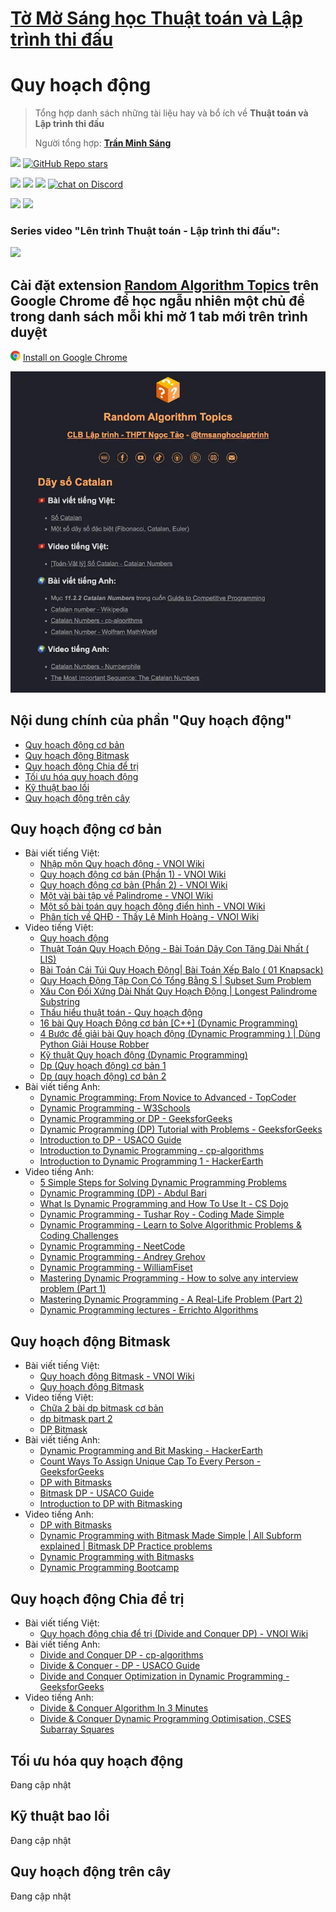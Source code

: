 # [Tờ Mờ Sáng học Thuật toán và Lập trình thi đấu](/README.md)

# Quy hoạch động

> Tổng hợp danh sách những tài liệu hay và bổ ích về **Thuật toán và Lập trình thi đấu**
> 
> Người tổng hợp: **[Trần Minh Sáng](https://www.facebook.com/sangtran.04/)**

<p align="left">
  <a href="#"><img src="https://img.shields.io/endpoint?url=https%3A%2F%2Fhits.dwyl.com%2Ftmsanghoclaptrinh%2Ftmsang-hoc-thuat-toan.json&label=visitors&color=blue"></a>
  <a href="#"><img alt="GitHub Repo stars" src="https://img.shields.io/github/stars/tmsanghoclaptrinh/tmsang-hoc-thuat-toan"></a>
</p>
<p align="left">
  <a href="https://github.com/tmsanghoclaptrinh"><img src="https://img.shields.io/badge/author-tmsanghoclaptrinh-41454A?logo=github&labelColor=grey"></a>
  <a href="https://facebook.com/clb.it.ngoctao"><img src="https://img.shields.io/badge/facebook-clb.it.ngoctao-41454A?logo=facebook&logoColor=white&labelColor=blue"></a>
  <a href="https://www.youtube.com/@tmsanghoclaptrinh"><img src="https://img.shields.io/badge/youtube-tmsanghoclaptrinh-41454A?logo=youtube&logoColor=white&labelColor=red"></a>
  <a href="https://discord.gg/ajXr5kRKkk"><img src="https://img.shields.io/discord/994125923819458590?logo=discord&logoColor=white&labelColor=5865F2&color=green" alt="chat on Discord"></a>
</p>
<p align="left">
  <a href="https://tmsanghoclaptrinh.com"><img src="https://img.shields.io/badge/blog-tmsanghoclaptrinh.com-white"></a>
  <a href="https://dev.to/tmsanghoclaptrinh"><img src="https://img.shields.io/badge/dev.to-tmsanghoclaptrinh-white"></a>
</p>

### Series video "Lên trình Thuật toán - Lập trình thi đấu": 

[![](https://markdown-videos-api.jorgenkh.no/youtube/AgwnOQbJVvU)](https://www.youtube.com/watch?v=AgwnOQbJVvU&list=PLqfkD788zZGCjhbJsmyhInVAhHBSV8Gqg&index=1)

## Cài đặt extension [Random Algorithm Topics](https://chromewebstore.google.com/detail/random-algorithm-topics/cfbnefdpfhohjhehglbjkchobnaknbkm) trên Google Chrome để học ngẫu nhiên một chủ đề trong danh sách mỗi khi mở 1 tab mới trên trình duyệt

<img src="../media/chrome_logo.png" height=16/> [Install on Google Chrome](https://chromewebstore.google.com/detail/random-algorithm-topics/cfbnefdpfhohjhehglbjkchobnaknbkm)

<img src="../media/screenshot.jpeg" alt="Extension Random Algorithm Topics screenshot">

## Nội dung chính của phần "Quy hoạch động"

- [Quy hoạch động cơ bản](#quy-hoạch-động-cơ-bản)
- [Quy hoạch động Bitmask](#quy-hoạch-động-bitmask)
- [Quy hoạch động Chia để trị](#quy-hoạch-động-chia-để-trị)
- [Tối ưu hóa quy hoạch động](#tối-ưu-hóa-quy-hoạch-động)
- [Kỹ thuật bao lồi](#kỹ-thuật-bao-lồi)
- [Quy hoạch động trên cây](#quy-hoạch-động-trên-cây)

## Quy hoạch động cơ bản

- Bài viết tiếng Việt:
    - [Nhập môn Quy hoạch động - VNOI Wiki](https://wiki.vnoi.info/translate/topcoder/dynamic-programming)
    - [Quy hoạch động cơ bản (Phần 1) - VNOI Wiki](https://wiki.vnoi.info/algo/dp/basic-dynamic-programming-1.md)
    - [Quy hoạch động cơ bản (Phần 2) - VNOI Wiki](https://wiki.vnoi.info/algo/dp/basic-dynamic-programming-2.md)
    - [Một vài bài tập về Palindrome - VNOI Wiki](https://wiki.vnoi.info/algo/dp/palindrome-problems)
    - [Một số bài toán quy hoạch động điển hình - VNOI Wiki](https://wiki.vnoi.info/algo/dp/basic-problems)
    - [Phân tích về QHĐ - Thầy Lê Minh Hoàng - VNOI Wiki](https://wiki.vnoi.info/algo/dp/thac-mac-ve-qhd)
- Video tiếng Việt:
    - [Quy hoạch động](https://www.youtube.com/playlist?list=PLWYOT8C61ll2KHLLKDmU4BztDPJd4w1Br)
    - [Thuật Toán Quy Hoạch Động - Bài Toán Dãy Con Tăng Dài Nhất ( LIS)](https://www.youtube.com/watch?v=yOMmTMAtKL4)
    - [Bài Toán Cái Túi Quy Hoạch Động| Bài Toán Xếp Balo ( 01 Knapsack)](https://www.youtube.com/watch?v=8JQOOiFVCMk)
    - [Quy Hoạch Động Tập Con Có Tổng Bằng S | Subset Sum Problem](https://www.youtube.com/watch?v=Hx3c5ewvXtU)
    - [Xâu Con Đối Xứng Dài Nhất Quy Hoạch Động | Longest Palindrome Substring](https://www.youtube.com/watch?v=U0i5KVN4YO0)
    - [Thấu hiểu thuật toán - Quy hoạch động](https://www.youtube.com/playlist?list=PLDgptIulgMt5hmL8-H9lLrgIYxgaQixGk)
    - [16 bài Quy Hoạch Động cơ bản [C++] (Dynamic Programming)](https://www.youtube.com/watch?v=FcPcQ7bccxM)
    - [4 Bước để giải bài Quy hoạch động (Dynamic Programming ) | Dùng Python Giải House Robber](https://www.youtube.com/watch?v=YeKg_-uGD-w)
    - [Kỹ thuật Quy hoạch động (Dynamic Programming)](https://www.youtube.com/watch?v=75pne6MTALk)
    - [Dp (Quy hoạch động) cơ bản 1](https://www.youtube.com/watch?v=OChChuFjQw4)
    - [Dp (quy hoạch động) cơ bản 2](https://www.youtube.com/watch?v=MR_JkaHNcUg)
- Bài viết tiếng Anh:
    - [Dynamic Programming: From Novice to Advanced - TopCoder](https://www.topcoder.com/thrive/articles/Dynamic%20Programming:%20From%20Novice%20to%20Advanced)
    - [Dynamic Programming - W3Schools](https://www.w3schools.com/dsa/dsa_ref_dynamic_programming.php)
    - [Dynamic Programming or DP - GeeksforGeeks](https://www.geeksforgeeks.org/dynamic-programming/)
    - [Dynamic Programming (DP) Tutorial with Problems - GeeksforGeeks](https://www.geeksforgeeks.org/introduction-to-dynamic-programming-data-structures-and-algorithm-tutorials/)
    - [Introduction to DP - USACO Guide](https://usaco.guide/gold/intro-dp?lang=cpp)
    - [Introduction to Dynamic Programming - cp-algorithms](https://cp-algorithms.com/dynamic_programming/intro-to-dp.html)
    - [Introduction to Dynamic Programming 1 - HackerEarth](https://www.hackerearth.com/practice/algorithms/dynamic-programming/introduction-to-dynamic-programming-1/tutorial/)
- Video tiếng Anh:
    - [5 Simple Steps for Solving Dynamic Programming Problems](https://www.youtube.com/watch?v=aPQY__2H3tE)
    - [Dynamic Programming (DP) - Abdul Bari](https://www.youtube.com/playlist?list=PLJULIlvhz0rE83NKhnq7acXYIeA0o1dXb)
    - [What Is Dynamic Programming and How To Use It - CS Dojo](https://www.youtube.com/watch?v=vYquumk4nWw)
    - [Dynamic Programming - Tushar Roy - Coding Made Simple](https://www.youtube.com/playlist?list=PLrmLmBdmIlpsHaNTPP_jHHDx_os9ItYXr)
    - [Dynamic Programming - Learn to Solve Algorithmic Problems & Coding Challenges](https://www.youtube.com/watch?v=oBt53YbR9Kk)
    - [Dynamic Programming - NeetCode](https://www.youtube.com/playlist?list=PLot-Xpze53lcvx_tjrr_m2lgD2NsRHlNO)
    - [Dynamic Programming - Andrey Grehov](https://www.youtube.com/playlist?list=PLVrpF4r7WIhTT1hJqZmjP10nxsmrbRvlf)
    - [Dynamic Programming - WilliamFiset](https://www.youtube.com/playlist?list=PLDV1Zeh2NRsAsbafOroUBnNV8fhZa7P4u)
    - [Mastering Dynamic Programming - How to solve any interview problem (Part 1)](https://www.youtube.com/watch?v=Hdr64lKQ3e4)
    - [Mastering Dynamic Programming - A Real-Life Problem (Part 2)](https://www.youtube.com/watch?v=rE5h11FwiVw)
    - [Dynamic Programming lectures - Errichto Algorithms](https://www.youtube.com/playlist?list=PLl0KD3g-oDOGJUdmhFk19LaPgrfmAGQfo)

## Quy hoạch động Bitmask

- Bài viết tiếng Việt:
    - [Quy hoạch động Bitmask - VNOI Wiki](https://wiki.vnoi.info/algo/dp/dp-bitmask)
    - [Quy hoạch động Bitmask](https://viblo.asia/p/quy-hoach-dong-bitmask-Yym40r85L91)
- Video tiếng Việt:
    - [Chữa 2 bài dp bitmask cơ bản](https://www.youtube.com/watch?v=rnDh3vdC7WA)
    - [dp bitmask part 2](https://www.youtube.com/watch?v=zTLjFAOeE50)
    - [DP Bitmask](https://www.youtube.com/playlist?list=PLXvr7Y9rsSjJHHvdh05kJWXmyhSFmJs6v)
- Bài viết tiếng Anh:
    - [Dynamic Programming and Bit Masking - HackerEarth](https://www.hackerearth.com/practice/algorithms/dynamic-programming/bit-masking/tutorial/)
    - [Count Ways To Assign Unique Cap To Every Person - GeeksforGeeks](https://www.geeksforgeeks.org/bitmasking-and-dynamic-programming-set-1-count-ways-to-assign-unique-cap-to-every-person/)
    - [DP with Bitmasks](https://cp.cyberlabs.club/docs/roadmap/advanced/dp-with-bitmasks/)
    - [Bitmask DP - USACO Guide](https://usaco.guide/gold/dp-bitmasks?lang=cpp)
    - [Introduction to DP with Bitmasking](https://codeforces.com/blog/entry/81516)
- Video tiếng Anh:
    - [DP with Bitmasks](https://www.youtube.com/playlist?list=PLb3g_Z8nEv1icFNrtZqByO1CrWVHLlO5g)
    - [Dynamic Programming with Bitmask Made Simple | All Subform explained | Bitmask DP Practice problems](https://www.youtube.com/watch?v=JvsGLRxK4NQ)
    - [Dynamic Programming with Bitmasks](https://www.youtube.com/watch?v=bjucBkxrMBs)
    - [Dynamic Programming Bootcamp](https://www.youtube.com/playlist?list=PLAj_13N2fk-RA6wvOUmWOyUeL9zmWFJoI)

## Quy hoạch động Chia để trị

- Bài viết tiếng Việt:
    - [Quy hoạch động chia để trị (Divide and Conquer DP) - VNOI Wiki](https://wiki.vnoi.info/algo/dp/dpdnc)
- Bài viết tiếng Anh:
    - [Divide and Conquer DP - cp-algorithms](https://cp-algorithms.com/dynamic_programming/divide-and-conquer-dp.html)
    - [Divide & Conquer - DP - USACO Guide](https://usaco.guide/plat/DC-DP?lang=cpp)
    - [Divide and Conquer Optimization in Dynamic Programming - GeeksforGeeks](https://www.geeksforgeeks.org/divide-and-conquer-optimization-in-dynamic-programming/)
- Video tiếng Anh:
    - [Divide & Conquer Algorithm In 3 Minutes](https://www.youtube.com/watch?v=YOh6hBtX5l0)
    - [Divide & Conquer Dynamic Programming Optimisation, CSES Subarray Squares](https://www.youtube.com/watch?v=Ec3fSWk9JOw)

## Tối ưu hóa quy hoạch động

Đang cập nhật

## Kỹ thuật bao lồi

Đang cập nhật

## Quy hoạch động trên cây

Đang cập nhật